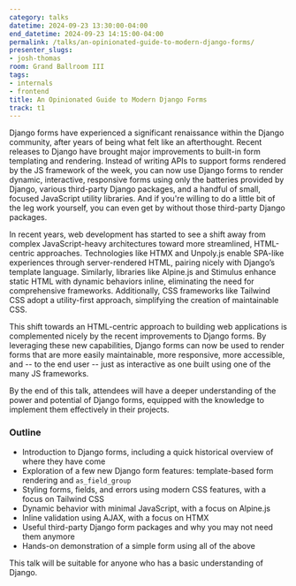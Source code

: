 ```yaml
---
category: talks
datetime: 2024-09-23 13:30:00-04:00
end_datetime: 2024-09-23 14:15:00-04:00
permalink: /talks/an-opinionated-guide-to-modern-django-forms/
presenter_slugs:
- josh-thomas
room: Grand Ballroom III
tags:
- internals
- frontend
title: An Opinionated Guide to Modern Django Forms
track: t1
---
```


Django forms have experienced a significant renaissance within the Django community, after years of being what felt like an afterthought. Recent releases to Django have brought major improvements to built-in form templating and rendering. Instead of writing APIs to support forms rendered by the JS framework of the week, you can now use Django forms to render dynamic, interactive, responsive forms using only the batteries provided by Django, various third-party Django packages, and a handful of small, focused JavaScript utility libraries. And if you're willing to do a little bit of the leg work yourself, you can even get by without those third-party Django packages.

In recent years, web development has started to see a shift away from complex JavaScript-heavy architectures toward more streamlined, HTML-centric approaches. Technologies like HTMX and Unpoly.js enable SPA-like experiences through server-rendered HTML, pairing nicely with Django’s template language. Similarly, libraries like Alpine.js and Stimulus enhance static HTML with dynamic behaviors inline, eliminating the need for comprehensive frameworks. Additionally, CSS frameworks like Tailwind CSS adopt a utility-first approach, simplifying the creation of  maintainable CSS. 

This shift towards an HTML-centric approach to building web applications is complemented nicely by the recent improvements to Django forms. By leveraging these new capabilities, Django forms can now be used to render forms that are more easily maintainable, more responsive, more accessible, and -- to the end user -- just as interactive as one built using one of the many JS frameworks.

By the end of this talk, attendees will have a deeper understanding of the power and potential of Django forms, equipped with the knowledge to implement them effectively in their projects.

### Outline

- Introduction to Django forms, including a quick historical overview of where they have come
- Exploration of a few new Django form features: template-based form rendering and `as_field_group`
- Styling forms, fields, and errors using modern CSS features, with a focus on Tailwind CSS
- Dynamic behavior with minimal JavaScript, with a focus on Alpine.js
- Inline validation using AJAX, with a focus on HTMX
- Useful third-party Django form packages and why you may not need them anymore
- Hands-on demonstration of a simple form using all of the above

This talk will be suitable for anyone who has a basic understanding of Django.